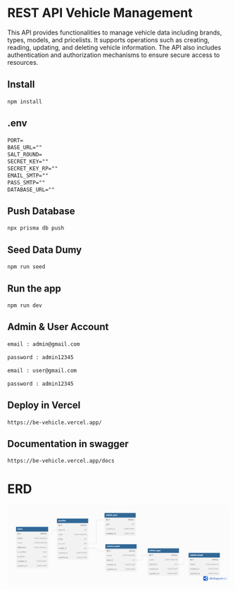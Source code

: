 # REST API Vehicle Management

This API provides functionalities to manage vehicle data including brands, types, models, and pricelists. It supports operations such as creating, reading, updating, and deleting vehicle information. The API also includes authentication and authorization mechanisms to ensure secure access to resources.

## Install

```
npm install
```

## .env

```
PORT=
BASE_URL=""
SALT_ROUND=
SECRET_KEY=""
SECRET_KEY_RP=""
EMAIL_SMTP=""
PASS_SMTP=""
DATABASE_URL=""
```

## Push Database

```
npx prisma db push
```

## Seed Data Dumy

```
npm run seed
```

## Run the app

```
npm run dev
```

## Admin & User Account

```
email : admin@gmail.com
```
```
password : admin12345
```
```
email : user@gmail.com
```
```
password : admin12345
```

## Deploy in Vercel

    https://be-vehicle.vercel.app/

## Documentation in swagger

    https://be-vehicle.vercel.app/docs

# ERD

![Tux, the Linux](/ERD.png)